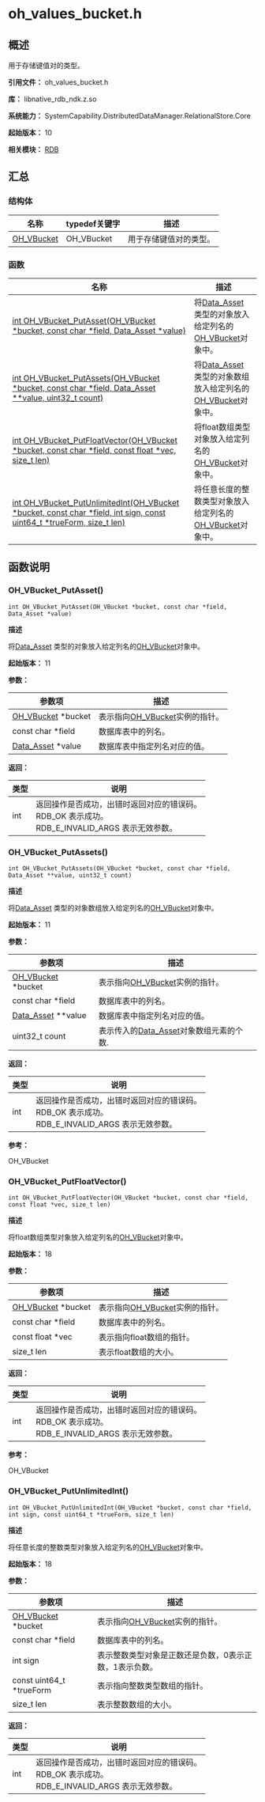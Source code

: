 # oh_values_bucket.h

## 概述

用于存储键值对的类型。

**引用文件：** oh_values_bucket.h

**库：** libnative_rdb_ndk.z.so

**系统能力：** SystemCapability.DistributedDataManager.RelationalStore.Core

**起始版本：** 10

**相关模块：** [RDB](capi-rdb.md)

## 汇总

### 结构体

| 名称                             | typedef关键字 | 描述                   |
| -------------------------------- | ------------- | ---------------------- |
| [OH_VBucket](capi-oh-vbucket.md) | OH_VBucket    | 用于存储键值对的类型。 |

### 函数

| 名称                                                         | 描述                                                         |
| ------------------------------------------------------------ | ------------------------------------------------------------ |
| [int OH_VBucket_PutAsset(OH_VBucket *bucket, const char *field, Data_Asset *value)](#oh_vbucket_putasset) | 将[Data_Asset](capi-data-asset.md) 类型的对象放入给定列名的[OH_VBucket](capi-oh-vbucket.md)对象中。 |
| [int OH_VBucket_PutAssets(OH_VBucket *bucket, const char *field, Data_Asset **value, uint32_t count)](#oh_vbucket_putassets) | 将[Data_Asset](capi-data-asset.md) 类型的对象数组放入给定列名的[OH_VBucket](capi-oh-vbucket.md)对象中。 |
| [int OH_VBucket_PutFloatVector(OH_VBucket *bucket, const char *field, const float *vec, size_t len)](#oh_vbucket_putfloatvector) | 将float数组类型对象放入给定列名的[OH_VBucket](capi-oh-vbucket.md)对象中。 |
| [int OH_VBucket_PutUnlimitedInt(OH_VBucket *bucket, const char *field, int sign, const uint64_t *trueForm, size_t len)](#oh_vbucket_putunlimitedint) | 将任意长度的整数类型对象放入给定列名的[OH_VBucket](capi-oh-vbucket.md)对象中。 |

## 函数说明

### OH_VBucket_PutAsset()

```
int OH_VBucket_PutAsset(OH_VBucket *bucket, const char *field, Data_Asset *value)
```

**描述**

将[Data_Asset](capi-data-asset.md) 类型的对象放入给定列名的[OH_VBucket](capi-oh-vbucket.md)对象中。

**起始版本：** 11


**参数：**

| 参数项                                   | 描述                                                 |
| ---------------------------------------- | ---------------------------------------------------- |
| [OH_VBucket](capi-oh-vbucket.md) *bucket | 表示指向[OH_VBucket](capi-oh-vbucket.md)实例的指针。 |
| const char *field                        | 数据库表中的列名。                                   |
| [Data_Asset](capi-data-asset.md) *value  | 数据库表中指定列名对应的值。                         |

**返回：**

| 类型 | 说明                                                         |
| ---- | ------------------------------------------------------------ |
| int  | 返回操作是否成功，出错时返回对应的错误码。<br>RDB_OK 表示成功。<br>RDB_E_INVALID_ARGS 表示无效参数。 |

### OH_VBucket_PutAssets()

```
int OH_VBucket_PutAssets(OH_VBucket *bucket, const char *field, Data_Asset **value, uint32_t count)
```

**描述**

将[Data_Asset](capi-data-asset.md) 类型的对象数组放入给定列名的[OH_VBucket](capi-oh-vbucket.md)对象中。

**起始版本：** 11


**参数：**

| 参数项                                   | 描述                                                         |
| ---------------------------------------- | ------------------------------------------------------------ |
| [OH_VBucket](capi-oh-vbucket.md) *bucket | 表示指向[OH_VBucket](capi-oh-vbucket.md)实例的指针。         |
| const char *field                        | 数据库表中的列名。                                           |
| [Data_Asset](capi-data-asset.md) **value | 数据库表中指定列名对应的值。                                 |
| uint32_t count                           | 表示传入的[Data_Asset](capi-data-asset.md)对象数组元素的个数. |

**返回：**

| 类型 | 说明                                                         |
| ---- | ------------------------------------------------------------ |
| int  | 返回操作是否成功，出错时返回对应的错误码。<br>RDB_OK 表示成功。<br>RDB_E_INVALID_ARGS 表示无效参数。 |

**参考：**

OH_VBucket

### OH_VBucket_PutFloatVector()

```
int OH_VBucket_PutFloatVector(OH_VBucket *bucket, const char *field, const float *vec, size_t len)
```

**描述**

将float数组类型对象放入给定列名的[OH_VBucket](capi-oh-vbucket.md)对象中。

**起始版本：** 18


**参数：**

| 参数项                                   | 描述                                                 |
| ---------------------------------------- | ---------------------------------------------------- |
| [OH_VBucket](capi-oh-vbucket.md) *bucket | 表示指向[OH_VBucket](capi-oh-vbucket.md)实例的指针。 |
| const char *field                        | 数据库表中的列名。                                   |
| const float *vec                         | 表示指向float数组的指针。                            |
| size_t len                               | 表示float数组的大小。                                |

**返回：**

| 类型 | 说明                                                         |
| ---- | ------------------------------------------------------------ |
| int  | 返回操作是否成功，出错时返回对应的错误码。<br>RDB_OK 表示成功。<br>RDB_E_INVALID_ARGS 表示无效参数。 |

**参考：**

OH_VBucket

### OH_VBucket_PutUnlimitedInt()

```
int OH_VBucket_PutUnlimitedInt(OH_VBucket *bucket, const char *field, int sign, const uint64_t *trueForm, size_t len)
```

**描述**

将任意长度的整数类型对象放入给定列名的[OH_VBucket](capi-oh-vbucket.md)对象中。

**起始版本：** 18


**参数：**

| 参数项                                   | 描述                                                   |
| ---------------------------------------- | ------------------------------------------------------ |
| [OH_VBucket](capi-oh-vbucket.md) *bucket | 表示指向[OH_VBucket](capi-oh-vbucket.md)实例的指针。   |
| const char *field                        | 数据库表中的列名。                                     |
| int sign                                 | 表示整数类型对象是正数还是负数，0表示正数，1表示负数。 |
| const uint64_t *trueForm                 | 表示指向整数类型数组的指针。                           |
| size_t len                               | 表示整数数组的大小。                                   |

**返回：**

| 类型 | 说明                                                         |
| ---- | ------------------------------------------------------------ |
| int  | 返回操作是否成功，出错时返回对应的错误码。<br>RDB_OK 表示成功。<br>RDB_E_INVALID_ARGS 表示无效参数。 |

